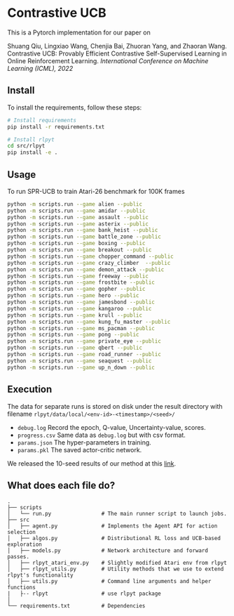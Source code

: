 # Contrastive UCB

This is a Pytorch implementation for our paper on 

Shuang Qiu, Lingxiao Wang, Chenjia Bai, Zhuoran Yang, and Zhaoran Wang. Contrastive UCB: 
Provably Efficient Contrastive Self-Supervised Learning in Online Reinforcement Learning. *International Conference on Machine Learning (ICML), 2022*


## Install 
To install the requirements, follow these steps:
```bash
# Install requirements
pip install -r requirements.txt

# Install rlpyt
cd src/rlpyt
pip install -e .
```

## Usage

To run SPR-UCB to train Atari-26 benchmark for 100K frames

```bash
python -m scripts.run --game alien --public
python -m scripts.run --game amidar --public
python -m scripts.run --game assault --public
python -m scripts.run --game asterix --public
python -m scripts.run --game bank_heist --public
python -m scripts.run --game battle_zone --public
python -m scripts.run --game boxing --public
python -m scripts.run --game breakout --public
python -m scripts.run --game chopper_command --public
python -m scripts.run --game crazy_climber  --public
python -m scripts.run --game demon_attack --public
python -m scripts.run --game freeway --public
python -m scripts.run --game frostbite --public
python -m scripts.run --game gopher --public
python -m scripts.run --game hero --public
python -m scripts.run --game jamesbond --public
python -m scripts.run --game kangaroo --public
python -m scripts.run --game krull --public
python -m scripts.run --game kung_fu_master --public
python -m scripts.run --game ms_pacman --public
python -m scripts.run --game pong --public
python -m scripts.run --game private_eye --public
python -m scripts.run --game qbert --public
python -m scripts.run --game road_runner --public
python -m scripts.run --game seaquest --public
python -m scripts.run --game up_n_down --public
```

## Execution

The data for separate runs is stored on disk under the 
result directory with filename 
`rlpyt/data/local/<env-id>-<timestamp>/<seed>/`

- `debug.log` Record the epoch, Q-value, Uncertainty-value, scores.
- `progress.csv` Same data as `debug.log` but with csv format.
- `params.json` The hyper-parameters in training.
- `params.pkl` The saved actor-critic network.

We released the 10-seed results of our method at
this [link](https://www.dropbox.com/s/v9mtxuzwabhswxu/score.zip?dl=0).

## What does each file do? 

    .
    ├── scripts
    │   └── run.py                # The main runner script to launch jobs.
    ├── src                     
    │   ├── agent.py              # Implements the Agent API for action selection 
    │   ├── algos.py              # Distributional RL loss and UCB-based exploration
    │   ├── models.py             # Network architecture and forward passes.
    │   ├── rlpyt_atari_env.py    # Slightly modified Atari env from rlpyt
    │   ├── rlpyt_utils.py        # Utility methods that we use to extend rlpyt's functionality
    │   ├── utils.py              # Command line arguments and helper functions
    |   ├-- rlpyt                 # use rlpyt package  
    │
    └── requirements.txt          # Dependencies

